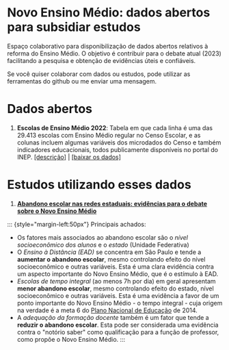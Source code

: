 # Novo Ensino Médio: dados abertos para subsidiar estudos

Espaço colaborativo para disponibilização de dados abertos relativos à reforma do Ensino Médio. O objetivo é contribuir para o debate atual (2023) facilitando a pesquisa e obtenção de evidências úteis e confiáveis.

Se você quiser colaborar com dados ou estudos, pode utilizar as ferramentas do github ou me enviar uma mensagem.

# Dados abertos

1.  **Escolas de Ensino Médio 2022**: Tabela em que cada linha é uma das 29.413 escolas com Ensino Médio regular no Censo Escolar, e as colunas incluem algumas variáveis dos microdados do Censo e também indicadores educacionais, todos publicamente disponíveis no portal do INEP. [[descrição]](./dados/escolasEM2022_DESCRICAO.txt) \| [[baixar os dados]](./dados/escolasEM2022.csv.gz)

# Estudos utilizando esses dados

1.  [**Abandono escolar nas redes estaduais: evidências para o debate sobre o Novo Ensino Médio**](https://rpubs.com/rtravitzki/Novo-Ensino-Medio_abandono_escolar)

::: {style="margin-left:50px"}
Principais achados:

-   Os fatores mais associados ao abandono escolar são o *nível socioeconômico dos alunos* e o *estado* (Unidade Federativa)
-   O *Ensino à Distância (EAD)* se concentra em São Paulo e tende a **aumentar o abandono escolar**, mesmo controlando efeito do nível socioeconômico e outras variáveis. Esta é uma clara evidência contra um aspecto importante do Novo Ensino Médio, que é o estímulo à EAD.
-   *Escolas de tempo integral* (ao menos 7h por dia) em geral apresentam **menor abandono escolar**, mesmo controlando efeito do estado, nível socioeconômico e outras variáveis. Esta é uma evidência a favor de um ponto importante do Novo Ensino Médio - o tempo integral - cuja origem na verdade é a meta 6 do [Plano Nacional de Educação](https://www.planalto.gov.br/ccivil_03/_ato2011-2014/2014/lei/l13005.htm) de 2014.
-   A *adequação da formação docente* também é um fator que tende a **reduzir o abandono escolar**. Esta pode ser considerada uma evidência contra o "notório saber" como qualificação para a função de professor, como propõe o Novo Ensino Médio.
:::
